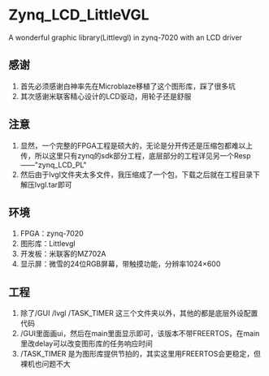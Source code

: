 # Zynq_LCD_LittleVGL
A wonderful graphic library(Littlevgl) in zynq-7020 with an LCD driver
## 感谢
1. 首先必须感谢白神率先在Microblaze移植了这个图形库，踩了很多坑
2. 其次感谢米联客精心设计的LCD驱动，用轮子还是舒服
## 注意
1. 显然，一个完整的FPGA工程是硕大的，无论是分开传还是压缩包都难以上传，所以这里只有zynq的sdk部分工程，底层部分的工程详见另一个Resp——"zynq_LCD_PL"
2. 然后由于lvgl文件夹太多文件，我压缩成了一个包，下载之后就在工程目录下解压lvgl.tar即可
## 环境
1. FPGA：zynq-7020 
2. 图形库：Littlevgl
2. 开发板：米联客的MZ702A
3. 显示屏：微雪的24位RGB屏幕，带触摸功能，分辨率1024×600
## 工程
1. 除了/GUI /lvgl /TASK_TIMER 这三个文件夹以外，其他的都是底层外设配置代码
2. /GUI里面画ui，然后在main里面显示即可，该版本不带FREERTOS，在main里改delay可以改变图形库的任务响应时间
3. /TASK_TIMER 是为图形库提供节拍的，其实这里用FREERTOS会更稳定，但裸机也问题不大
